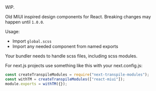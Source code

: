 WIP.

Old MIUI inspired design components for React. Breaking changes may happen until `1.0.0`.

Usage:
- Import `global.scss`
- Import any needed component from named exports

Your bundler needs to handle scss files, including scss modules.

For next.js projects use something like this with your next.config.js:
```typescript
const createTranspileModules = require("next-transpile-modules");
const withTM = createTranspileModules(["react-miui"]);
module.exports = withTM({});
```
